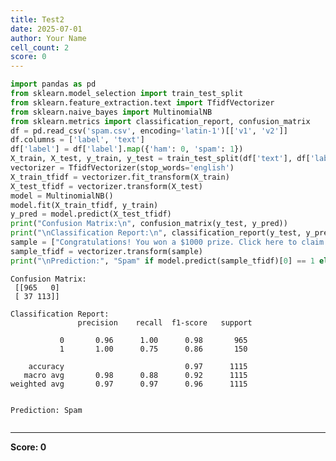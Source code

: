 ```yaml
---
title: Test2
date: 2025-07-01
author: Your Name
cell_count: 2
score: 0
---
```


```python
import pandas as pd
from sklearn.model_selection import train_test_split
from sklearn.feature_extraction.text import TfidfVectorizer
from sklearn.naive_bayes import MultinomialNB
from sklearn.metrics import classification_report, confusion_matrix
df = pd.read_csv('spam.csv', encoding='latin-1')[['v1', 'v2']]
df.columns = ['label', 'text']
df['label'] = df['label'].map({'ham': 0, 'spam': 1})
X_train, X_test, y_train, y_test = train_test_split(df['text'], df['label'], test_size=0.2, random_state=42)
vectorizer = TfidfVectorizer(stop_words='english')
X_train_tfidf = vectorizer.fit_transform(X_train)
X_test_tfidf = vectorizer.transform(X_test)
model = MultinomialNB()
model.fit(X_train_tfidf, y_train)
y_pred = model.predict(X_test_tfidf)
print("Confusion Matrix:\n", confusion_matrix(y_test, y_pred))
print("\nClassification Report:\n", classification_report(y_test, y_pred))
sample = ["Congratulations! You won a $1000 prize. Click here to claim."]
sample_tfidf = vectorizer.transform(sample)
print("\nPrediction:", "Spam" if model.predict(sample_tfidf)[0] == 1 else "Ham")

```

    Confusion Matrix:
     [[965   0]
     [ 37 113]]
    
    Classification Report:
                   precision    recall  f1-score   support
    
               0       0.96      1.00      0.98       965
               1       1.00      0.75      0.86       150
    
        accuracy                           0.97      1115
       macro avg       0.98      0.88      0.92      1115
    weighted avg       0.97      0.97      0.96      1115
    
    
    Prediction: Spam
    


```python

```


---
**Score: 0**